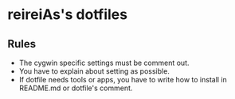 reireiAs's dotfiles
===================

## Rules
* The cygwin specific settings must be comment out.
* You have to explain about setting as possible.
* If dotfile needs tools or apps, you have to write how to install in README.md or dotfile's comment.
